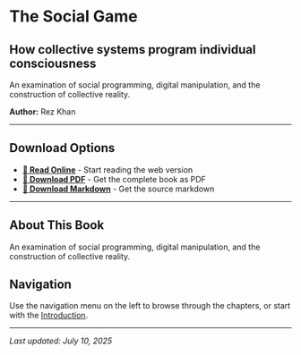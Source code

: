 # The Social Game

## How collective systems program individual consciousness

An examination of social programming, digital manipulation, and the construction of collective reality.

**Author:** Rez Khan

---

## Download Options

- **[📖 Read Online](the-social-game.md)** - Start reading the web version
- **[📄 Download PDF](downloads/20_The_Social_Game.pdf)** - Get the complete book as PDF
- **[📝 Download Markdown](downloads/20_The_Social_Game.md)** - Get the source markdown

---

## About This Book

An examination of social programming, digital manipulation, and the construction of collective reality.

## Navigation

Use the navigation menu on the left to browse through the chapters, or start with the [Introduction](the-social-game.md).

---

*Last updated: July 10, 2025*

